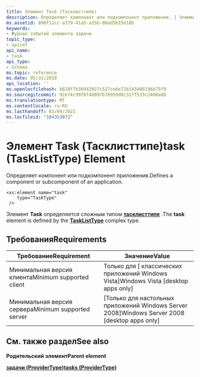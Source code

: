 ```yaml
---
title: Элемент Task (Тасклисттипе)
description: Определяет компонент или подкомпонент приложения. | Элемент Task (Тасклисттипе)
ms.assetid: 890f11cc-a379-41a5-a35b-08ad5615e18b
keywords:
- Журнал событий элемента задачи
topic_type:
- apiref
api_name:
- task
api_type:
- Schema
ms.topic: reference
ms.date: 05/31/2018
api_location: ''
ms.openlocfilehash: b828f7b38942927c527ce6e72b143400196b75f9
ms.sourcegitcommit: 92e74c99f8f4d097676959d0c317f533c2400a80
ms.translationtype: MT
ms.contentlocale: ru-RU
ms.lasthandoff: 03/09/2021
ms.locfileid: "104353072"
---
```

# <a name="task-tasklisttype-element"></a><span data-ttu-id="40b73-105">Элемент Task (Тасклисттипе)</span><span class="sxs-lookup"><span data-stu-id="40b73-105">task (TaskListType) Element</span></span>

<span data-ttu-id="40b73-106">Определяет компонент или подкомпонент приложения.</span><span class="sxs-lookup"><span data-stu-id="40b73-106">Defines a component or subcomponent of an application.</span></span>

``` syntax
<xs:element name="task"
    type="TaskType"
 />
```

<span data-ttu-id="40b73-107">Элемент **Task** определяется сложным типом [**тасклисттипе**](eventmanifestschema-tasklisttype-complextype.md) .</span><span class="sxs-lookup"><span data-stu-id="40b73-107">The **task** element is defined by the [**TaskListType**](eventmanifestschema-tasklisttype-complextype.md) complex type.</span></span>

## <a name="requirements"></a><span data-ttu-id="40b73-108">Требования</span><span class="sxs-lookup"><span data-stu-id="40b73-108">Requirements</span></span>



| <span data-ttu-id="40b73-109">Требование</span><span class="sxs-lookup"><span data-stu-id="40b73-109">Requirement</span></span> | <span data-ttu-id="40b73-110">Значение</span><span class="sxs-lookup"><span data-stu-id="40b73-110">Value</span></span> |
|-------------------------------------|------------------------------------------------------|
| <span data-ttu-id="40b73-111">Минимальная версия клиента</span><span class="sxs-lookup"><span data-stu-id="40b73-111">Minimum supported client</span></span><br/> | <span data-ttu-id="40b73-112">Только для \[ классических приложений Windows Vista\]</span><span class="sxs-lookup"><span data-stu-id="40b73-112">Windows Vista \[desktop apps only\]</span></span><br/>       |
| <span data-ttu-id="40b73-113">Минимальная версия сервера</span><span class="sxs-lookup"><span data-stu-id="40b73-113">Minimum supported server</span></span><br/> | <span data-ttu-id="40b73-114">\[Только для настольных приложений Windows Server 2008\]</span><span class="sxs-lookup"><span data-stu-id="40b73-114">Windows Server 2008 \[desktop apps only\]</span></span><br/> |



## <a name="see-also"></a><span data-ttu-id="40b73-115">См. также раздел</span><span class="sxs-lookup"><span data-stu-id="40b73-115">See also</span></span>

<dl> <dt>

<span data-ttu-id="40b73-116">**Родительский элемент**</span><span class="sxs-lookup"><span data-stu-id="40b73-116">**Parent element**</span></span>
</dt> <dt>

[<span data-ttu-id="40b73-117">**задачи (ProviderType)**</span><span class="sxs-lookup"><span data-stu-id="40b73-117">**tasks (ProviderType)**</span></span>](eventmanifestschema-tasks-providertype-element.md)
</dt> </dl>

 

 





